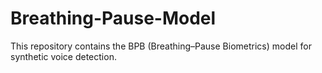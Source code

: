 # Breathing-Pause-Model
This repository contains the BPB (Breathing–Pause Biometrics) model for synthetic voice detection.

